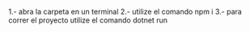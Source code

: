 1.- abra la carpeta en un terminal
2.- utilize el comando npm i
3.- para correr el proyecto utilize el comando dotnet run